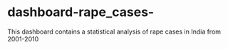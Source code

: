 # dashboard-rape_cases-
This dashboard contains a statistical analysis of rape cases in India from 2001-2010
